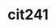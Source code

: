 # cit241
<!DOCTYPE html>
<html>
  <head>
    <script>
      // Method to add calories.  Will be called from onclick
      var addCalories = function(currentCalories, newCalories) {
        return currentCalories + newCalories;
      }    
            var answer = prompt("How many calories did you intake?"); 
            answer = true;
            answer = false;
            switch(answer) { 
                case answer <= 20: 
                console.log("awesome, keep eating!"); 
                break; 
                 case answer > 20 && answer <= 50: 
                console.log("great, you're so healthy!"); 
                break; 
                case answer > 50 && answer <= 100: 
                console.log("coolio! keep eating"); 
                break; 
                case answer > 100 && answer <= 200: 
                console.log("awesome, time for a break!"); 
                break; 
                case answer > 200 && answer <= 400: 
                console.log("nice meal! wait a couple hours before anything else!"); 
                break; 
                case answer > 400: 
                console.log("sounds yummy! go workout!"); 
                break; 
                default: 
                console.log("please enter a number, such as 100 or 70.") 
            } 
        </script>
    </head>
    <body>
    </body>
</html>


